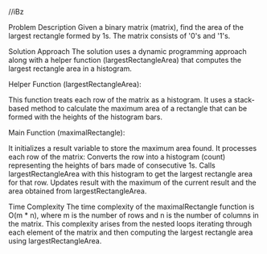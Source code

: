 //iBz

Problem Description
Given a binary matrix (matrix), find the area of the largest rectangle formed by 1s. The matrix consists of '0's and '1's.

Solution Approach
The solution uses a dynamic programming approach along with a helper function (largestRectangleArea) that computes the largest rectangle area in a histogram.

Helper Function (largestRectangleArea):

This function treats each row of the matrix as a histogram.
It uses a stack-based method to calculate the maximum area of a rectangle that can be formed with the heights of the histogram bars.


Main Function (maximalRectangle):

It initializes a result variable to store the maximum area found.
It processes each row of the matrix:
Converts the row into a histogram (count) representing the heights of bars made of consecutive 1s.
Calls largestRectangleArea with this histogram to get the largest rectangle area for that row.
Updates result with the maximum of the current result and the area obtained from largestRectangleArea.


Time Complexity
The time complexity of the maximalRectangle function is O(m * n), where m is the number of rows and n is the number of columns in the matrix. This complexity arises from the nested loops iterating through each element of the matrix and then computing the largest rectangle area using largestRectangleArea.
